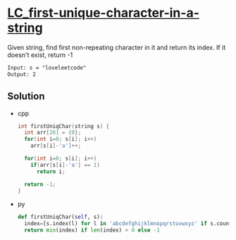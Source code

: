 # [LC_first-unique-character-in-a-string](https://leetcode.com/problems/first-unique-character-in-a-string)

Given string, find first non-repeating character in it and return its index. If it doesn't exist, return -1

```txt
Input: s = "loveleetcode"
Output: 2
```

## Solution

* cpp

  ```cpp
  int firstUniqChar(string s) {
    int arr[26] = {0};
    for(int i=0; s[i]; i++)
      arr[s[i]-'a']++;

    for(int i=0; s[i]; i++)
      if(arr[s[i]-'a'] == 1)
        return i;

    return -1;
  }
  ```

* py

  ```py
  def firstUniqChar(self, s):
    index=[s.index(l) for l in 'abcdefghijklmnopqrstuvwxyz' if s.count(l) == 1]
    return min(index) if len(index) > 0 else -1
  ```

